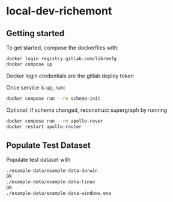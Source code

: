# local-dev-richemont



## Getting started

To get started, compose the dockerfiles with:
```bash 
docker login registry.gitlab.com/libremfg
docker compose up
```

Docker login credentials are the gitlab deploy token

Once service is up, run:

```bash 
docker compose run --rm schema-init
```

Optional:
If schema changed, reconstruct supergraph by running
```bash
docker compose run --rm apollo-rover
docker restart apollo-router
```

## Populate Test Dataset

Populate test dataset with
```bash
./example-data/example-data-darwin
OR
./example-data/example-data-linux
OR
./example-data/example-data-windows.exe
```